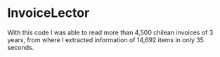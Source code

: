 # InvoiceLector
With this code I was able to read more than 4,500 chilean invoices of 3 years, from where I extracted information of 14,692 items in only 35 seconds.
